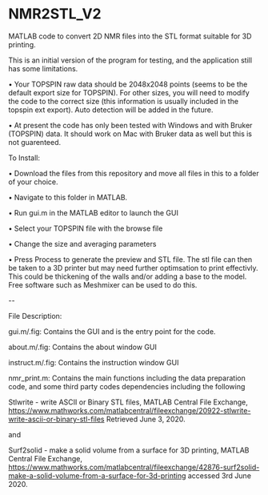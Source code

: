# NMR2STL_V2

MATLAB code to convert 2D NMR files into the STL format suitable for 3D printing.

This is an initial version of the program for testing, and the application still has some limitations.

•	Your TOPSPIN raw data should be 2048x2048 points (seems to be the default export size for TOPSPIN). For other sizes, you will need to modify the code to the correct size (this information is usually included in the topspin ext export). Auto detection will be added in the future.

•	At present the code has only been tested with Windows and with Bruker (TOPSPIN) data. It should work on Mac with Bruker data as well but this is not guarenteed.

To Install:

•	Download the files from this repository and move all files in this to a folder of your choice.

•	Navigate to this folder in MATLAB.

•	Run gui.m in the MATLAB editor to launch the GUI

•	Select your TOPSPIN file with the browse file

•	Change the size and averaging parameters

•	Press Process to generate the preview and STL file. The stl file can then be taken to a 3D printer but may need further optimsation to print effectivly. This could be thickening of the walls and/or adding a base to the model. Free software such as Meshmixer can be used to do this.


--

File Description:

gui.m/.fig: Contains the GUI and is the entry point for the code.

about.m/.fig: Contains the about window GUI

instruct.m/.fig: Contains the instruction window GUI

nmr_print.m: Contains the main functions including the data preparation code, and some third party codes dependencies including the following  

Stlwrite - write ASCII or Binary STL files, MATLAB Central File Exchange, https://www.mathworks.com/matlabcentral/fileexchange/20922-stlwrite-write-ascii-or-binary-stl-files Retrieved June 3, 2020.

and 

Surf2solid - make a solid volume from a surface for 3D printing, MATLAB Central File Exchange, https://www.mathworks.com/matlabcentral/fileexchange/42876-surf2solid-make-a-solid-volume-from-a-surface-for-3d-printing accessed 3rd June 2020.


